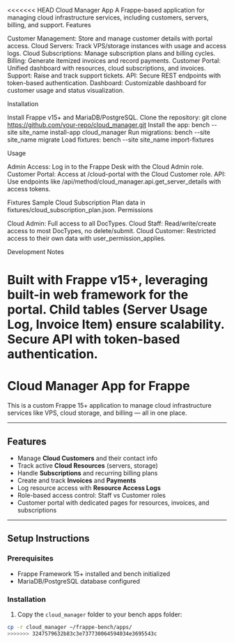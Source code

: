 <<<<<<< HEAD
Cloud Manager App
A Frappe-based application for managing cloud infrastructure services, including customers, servers, billing, and support.
Features

Customer Management: Store and manage customer details with portal access.
Cloud Servers: Track VPS/storage instances with usage and access logs.
Cloud Subscriptions: Manage subscription plans and billing cycles.
Billing: Generate itemized invoices and record payments.
Customer Portal: Unified dashboard with resources, cloud subscriptions, and invoices.
Support: Raise and track support tickets.
API: Secure REST endpoints with token-based authentication.
Dashboard: Customizable dashboard for customer usage and status visualization.

Installation

Install Frappe v15+ and MariaDB/PostgreSQL.
Clone the repository: git clone https://github.com/your-repo/cloud_manager.git
Install the app: bench --site site_name install-app cloud_manager
Run migrations: bench --site site_name migrate
Load fixtures: bench --site site_name import-fixtures

Usage

Admin Access: Log in to the Frappe Desk with the Cloud Admin role.
Customer Portal: Access at /cloud-portal with the Cloud Customer role.
API: Use endpoints like /api/method/cloud_manager.api.get_server_details with access tokens.

Fixtures
Sample Cloud Subscription Plan data in fixtures/cloud_subscription_plan.json.
Permissions

Cloud Admin: Full access to all DocTypes.
Cloud Staff: Read/write/create access to most DocTypes, no delete/submit.
Cloud Customer: Restricted access to their own data with user_permission_applies.

Development Notes

Built with Frappe v15+, leveraging built-in web framework for the portal.
Child tables (Server Usage Log, Invoice Item) ensure scalability.
Secure API with token-based authentication.
=======
# Cloud Manager App for Frappe

This is a custom Frappe 15+ application to manage cloud infrastructure services like VPS, cloud storage, and billing — all in one place.

---

## Features

- Manage **Cloud Customers** and their contact info  
- Track active **Cloud Resources** (servers, storage)  
- Handle **Subscriptions** and recurring billing plans  
- Create and track **Invoices** and **Payments**  
- Log resource access with **Resource Access Logs**  
- Role-based access control: Staff vs Customer roles  
- Customer portal with dedicated pages for resources, invoices, and subscriptions

---

## Setup Instructions

### Prerequisites

- Frappe Framework 15+ installed and bench initialized  
- MariaDB/PostgreSQL database configured  

### Installation

1. Copy the `cloud_manager` folder to your bench apps folder:

```bash
cp -r cloud_manager ~/frappe-bench/apps/
>>>>>>> 3247579632b83c3e737730064594034e3695543c
